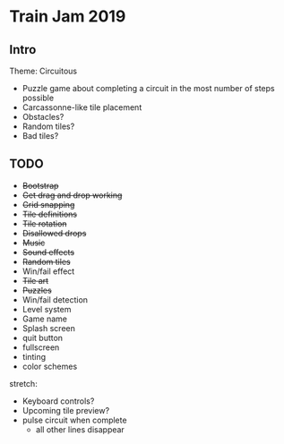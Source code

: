 # Train Jam 2019

## Intro

Theme: Circuitous

* Puzzle game about completing a circuit in the most number of steps possible
* Carcassonne-like tile placement
* Obstacles?
* Random tiles?
* Bad tiles?

## TODO

* ~~Bootstrap~~
* ~~Get drag and drop working~~
* ~~Grid snapping~~
* ~~Tile definitions~~
* ~~Tile rotation~~
* ~~Disallowed drops~~
* ~~Music~~
* ~~Sound effects~~
* ~~Random tiles~~
* Win/fail effect
* ~~Tile art~~
* ~~Puzzles~~
* Win/fail detection
* Level system
* Game name
* Splash screen
* quit button
* fullscreen
* tinting
* color schemes

stretch:

* Keyboard controls?
* Upcoming tile preview?
* pulse circuit when complete
  * all other lines disappear